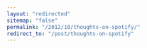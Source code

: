 ```yaml
---
layout: "redirected"
sitemap: "false"
permalink: "/2012/10/thoughts-on-spotify/"
redirect_to: "/post/thoughts-on-spotify"
---
```




